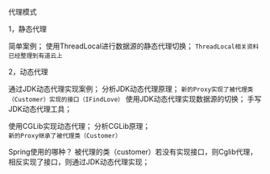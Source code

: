 代理模式

1，静态代理

简单案例；
使用ThreadLocal进行数据源的静态代理切换；
`ThreadLocal相关资料已经整理到有道云上`

2，动态代理

通过JDK动态代理实现案例；
分析JDK动态代理原理；  `新的Proxy实现了被代理类（Customer）实现的接口（IFindLove）`
使用JDK动态代理实现数据源的切换；
手写JDK动态代理工具；



使用CGLib实现动态代理；
分析CGLib原理；  `新的Proxy继承了被代理类（Customer）`



Spring使用的哪种？
被代理的类（customer）若没有实现接口，则Cglib代理，相反实现了接口，则通过JDK动态代理实现；